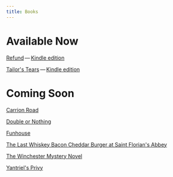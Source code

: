 ```yaml
---
title: Books
---
```


# Available Now

[Refund](/title/refund/)&thinsp;&#8212;&thinsp;[Kindle edition](http://www.amazon.com/gp/product/B00IZRZWGC/ref=as_li_tf_tl?ie=UTF8&camp=1789&creative=9325&creativeASIN=B00IZRZWGC&linkCode=as2&tag=driscollbrookpress-20)

[Tailor's Tears](/title/tailors-tears/)&thinsp;&#8212;&thinsp;[Kindle edition]()

# Coming Soon

[Carrion Road](/title/carrion-road/)

[Double or Nothing](/title/double-or-nothing/)

[Funhouse](/title/funhouse/)

[The Last Whiskey Bacon Cheddar Burger at Saint Florian's Abbey](/title/saint-florians-abbey/)

[The Winchester Mystery Novel](/title/winchester-mystery-novel/)

[Yantriel's Privy](/title/yantriels-privy/)
